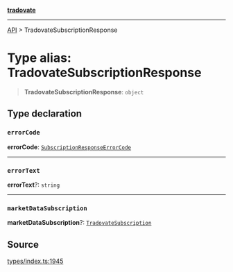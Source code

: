 [**tradovate**](../README.md)

***

[API](../API.md) > TradovateSubscriptionResponse

# Type alias: TradovateSubscriptionResponse

> **TradovateSubscriptionResponse**: `object`

## Type declaration

### `errorCode`

**errorCode**: [`SubscriptionResponseErrorCode`](../enumerations/enumeration.SubscriptionResponseErrorCode.md)

***

### `errorText`

**errorText**?: `string`

***

### `marketDataSubscription`

**marketDataSubscription**?: [`TradovateSubscription`](type-alias.TradovateSubscription.md)

## Source

[types/index.ts:1945](https://github.com/cgilly2fast/tradovate-typescript/blob/b1caea5/src/types/index.ts#L1945)

